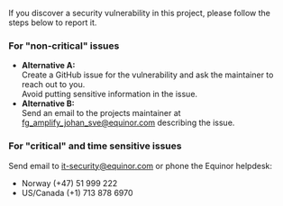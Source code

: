 If you discover a security vulnerability in this project, please follow the steps below to report it.

### For "non-critical" issues

- **Alternative A:**  
  Create a GitHub issue for the vulnerability and ask the maintainer to reach out to you.  
  Avoid putting sensitive information in the issue.
- **Alternative B:**  
  Send an email to the projects maintainer at [fg_amplify_johan_sve@equinor.com](mailto:fg_amplify_johan_sve@equinor.com) describing the issue.

### For "critical" and time sensitive issues

Send email to [it-security@equinor.com](mailto:it-security@equinor.com) or​ phone the Equinor helpdesk:

- Norway (+47) 51 999 222
- US/Canada (+1) 713 878 6970
  
